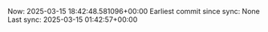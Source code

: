 Now: 2025-03-15 18:42:48.581096+00:00 Earliest commit since sync: None Last sync: 2025-03-15 01:42:57+00:00
